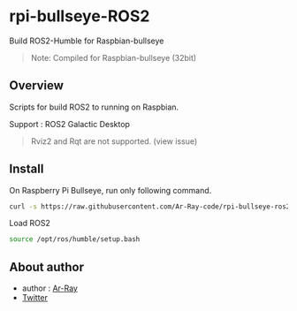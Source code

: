 # rpi-bullseye-ROS2

Build ROS2-Humble for Raspbian-bullseye

> Note: Compiled for Raspbian-bullseye (32bit)

## Overview

Scripts for build ROS2 to running on Raspbian.

Support : ROS2 Galactic Desktop

> Rviz2 and Rqt are not supported. (view issue)


<!-- 
## Build

On Raspberry Pi Bullseye

```bash
git clone https://github.com/Ar-Ray-code/rpi-bullseye-ros2.git -b galactic
cd rpi-bullseye-ros2
bash build.bash $HOME
> password
``` -->

<!-- Load ROS2

```bash
source $HOME/galactic/setup.bash
``` -->

## Install

On Raspberry Pi Bullseye, run only following command.

```bash
curl -s https://raw.githubusercontent.com/Ar-Ray-code/rpi-bullseye-ros2/main/install.bash | bash
```

Load ROS2

```bash
source /opt/ros/humble/setup.bash
```

## About author

- author : [Ar-Ray](https://github.com/Ar-Ray-code)
- [Twitter](https://twitter.com/Ray255Ar)
